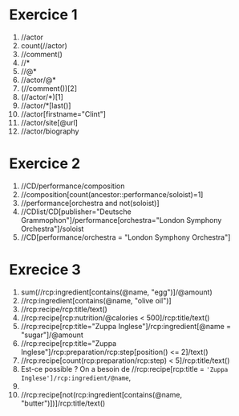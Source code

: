 # Exercice 1

1. //actor
2. count(//actor)
3. //comment()
4. //*
5. //@*
6. //actor/@*
7. (//comment())[2]
8. (//actor/*)[1]
9. //actor/*[last()]
10. //actor[firstname="Clint"]
11. //actor/site[@url]
12. //actor/biography

# Exercice 2

1. //CD/performance/composition 
2. //composition[count(ancestor::performance/soloist)=1]
3. //performance[orchestra and not(soloist)]
4. //CDlist/CD[publisher="Deutsche Grammophon"]/performance[orchestra="London Symphony Orchestra"]/soloist
5. //CD[performance/orchestra = "London Symphony Orchestra"]

# Exrecice 3

1. sum(//rcp:ingredient[contains(@name, "egg")]/@amount)
2. //rcp:ingredient[contains(@name, "olive oil")]
3. //rcp:recipe/rcp:title/text()
4. //rcp:recipe[rcp:nutrition/@calories < 500]/rcp:title/text()
5. //rcp:recipe[rcp:title="Zuppa Inglese"]/rcp:ingredient[@name = "sugar"]/@amount
6. //rcp:recipe[rcp:title="Zuppa Inglese"]/rcp:preparation/rcp:step[position() <= 2]/text()
7. //rcp:recipe[count(rcp:preparation/rcp:step) < 5]/rcp:title/text()
8. Est-ce possible ? On a besoin de //rcp:recipe[rcp:title = ``'Zuppa Inglese']/rcp:ingredient/@name``,
9.
10. //rcp:recipe[not(rcp:ingredient[contains(@name, "butter")])]/rcp:title/text()
